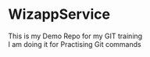 # WizappService
This is my Demo Repo for my GIT training
</br>
I am doing it for Practising Git commands
